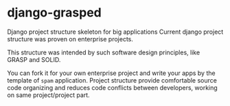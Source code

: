 
# django-grasped

Django project structure skeleton for big applications
Current django project structure was proven on enterprise projects.  
  
This structure was intended by such software design principles, like   
GRASP and SOLID.

You can fork it for your own enterprise project and write your apps by the template of `spam` application.
Project structure provide comfortable source code organizing and reduces code conflicts between developers, working on same project/project part.